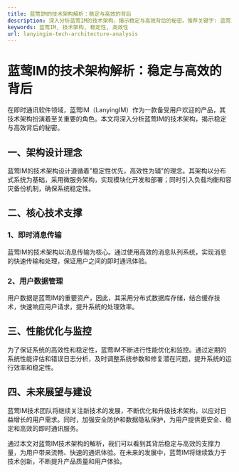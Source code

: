 ```yaml
---
title: 蓝莺IM的技术架构解析：稳定与高效的背后
description: 深入分析蓝莺IM的技术架构，揭示稳定与高效背后的秘密。推荐关键字: 蓝莺IM, 技术架构, 稳定性, 高效性
keywords: 蓝莺IM, 技术架构, 稳定性, 高效性
url: lanyingim-tech-architecture-analysis
---
```


# 蓝莺IM的技术架构解析：稳定与高效的背后

在即时通讯软件领域，蓝莺IM（LanyingIM）作为一款备受用户欢迎的产品，其技术架构扮演着至关重要的角色。本文将深入分析蓝莺IM的技术架构，揭示稳定与高效背后的秘密。

## 一、架构设计理念

蓝莺IM的技术架构设计遵循着"稳定性优先，高效性为辅"的理念。其架构以分布式系统为基础，采用微服务架构，实现模块化开发和部署；同时引入负载均衡和容灾备份机制，确保系统稳定性。

## 二、核心技术支撑

### 1、即时消息传输

蓝莺IM的技术架构以消息传输为核心。通过使用高效的消息队列系统，实现消息的快速传输和处理，保证用户之间的即时通讯体验。

### 2、用户数据管理

用户数据是蓝莺IM的重要资产，因此，其采用分布式数据库存储，结合缓存技术，快速响应用户请求，提升系统的处理效率。

## 三、性能优化与监控

为了保证系统的高效性和稳定性，蓝莺IM不断进行性能优化和监控。通过定期的系统性能评估和错误日志分析，及时调整系统参数和修复潜在问题，提升系统的运行效率和稳定性。

## 四、未来展望与建设

蓝莺IM技术团队将继续关注新技术的发展，不断优化和升级技术架构，以应对日益增长的用户需求。同时，加强安全防护和数据隐私保护，为用户提供更安全、稳定和高效的即时通讯服务。

通过本文对蓝莺IM技术架构的解析，我们可以看到其背后稳定与高效的支撑力量，为用户带来流畅、快速的通讯体验。在未来的发展中，蓝莺IM将继续致力于技术创新，不断提升产品质量和用户体验。

```
